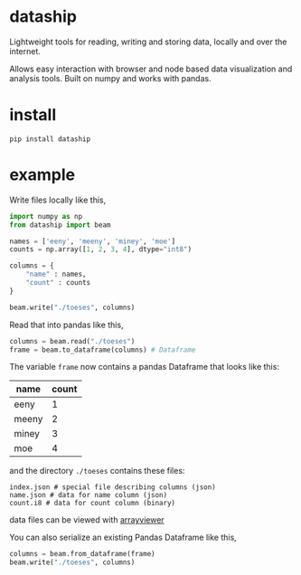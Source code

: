 # dataship

Lightweight tools for reading, writing and storing data, locally and over the internet.

Allows easy interaction with browser and node based data visualization and analysis tools.
Built on numpy and works with pandas.

# install
`pip install dataship`

# example

Write files locally like this,
```python
import numpy as np
from dataship import beam

names = ['eeny', 'meeny', 'miney', 'moe']
counts = np.array([1, 2, 3, 4], dtype="int8")

columns = {
    "name" : names,
    "count" : counts
}

beam.write("./toeses", columns)
```

Read that into pandas like this,
```python
columns = beam.read("./toeses")
frame = beam.to_dataframe(columns) # Dataframe
```

The variable `frame` now contains a pandas Dataframe that looks like this:

name | count
-----|-------
eeny | 1
meeny | 2
miney | 3
moe | 4


and the directory `./toeses` contains these files:

```shell
index.json # special file describing columns (json)
name.json # data for name column (json)
count.i8 # data for count column (binary)
```

data files can be viewed with [arrayviewer](https://github.com/waylonflinn/arrayviewer)


You can also serialize an existing Pandas Dataframe like this,
```python
columns = beam.from_dataframe(frame)
beam.write("./toeses", columns)
```
